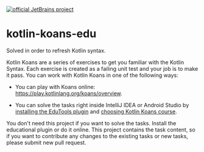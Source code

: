 [![official JetBrains project](https://jb.gg/badges/official-plastic.svg)](https://confluence.jetbrains.com/display/ALL/JetBrains+on+GitHub)

# kotlin-koans-edu

Solved in order to refresh Kotlin syntax.

Kotlin Koans are a series of exercises to get you familiar with the Kotlin Syntax.
Each exercise is created as a failing unit test and your job is to make it pass.
You can work with Kotlin Koans in one of the following ways:

- You can play with Koans online: https://play.kotlinlang.org/koans/overview.

- You can solve the tasks right inside IntelliJ IDEA or Android Studio by
[installing the EduTools plugin](https://www.jetbrains.com/help/education/install-edutools-plugin.html?section=IntelliJ%20IDEA)
and [choosing Kotlin Koans course](https://www.jetbrains.com/help/education/learner-start-guide.html?section=Kotlin%20Koans).

You don't need this project if you want to solve the tasks. Install the educational plugin or do it online.
This project contains the task content, so if you want to contribute any changes to the existing tasks or new tasks, please submit new pull request.

